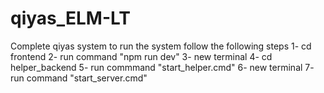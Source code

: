 # qiyas_ELM-LT
Complete qiyas system 
to run the system follow the following steps
1- cd frontend 
2- run command "npm run dev"
3- new terminal 
4- cd helper_backend 
5- run commmand "start_helper.cmd"
6- new terminal 
7- run command "start_server.cmd"
